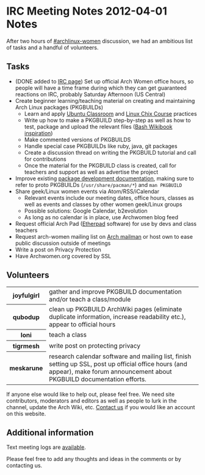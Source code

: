 # IRC Meeting Notes 2012-04-01 Notes

After two hours of [#archlinux-women][irc] discussion, we had an
ambitious list of tasks and a handful of volunteers.

## Tasks

- (DONE added to [IRC page][irc]) Set up official Arch Women office
  hours, so people will have a time frame during which they can get
  guaranteed reactions on IRC, probably Saturday Afternoon (US Central)
- Create beginner learning/teaching material on creating and maintaining
  Arch Linux packages (PKGBUILDs)
    - Learn and apply [Ubuntu Classroom][classroom] and [Linux Chix
      Course][chix] practices
    - Write up how to make a PKGBUILD step-by-step as well as how to
      test, package and upload the relevant files ([Bash Wikibook
      inspiration][bash])
    - Make commented versions of PKGBUILDS
    - Handle special case PKGBUILDs like ruby, java, git packages
    - Create a discussion thread on writing the PKGBUILD tutorial and
      call for contributions
    - Once the material for the PKGBUILD class is created, call for
      teachers and support as well as advertise the project
- Improve existing [package development documentation][packaging],
  making sure to refer to proto PKGBUILDs (`/usr/share/pacman/*`) and
  `man PKGBUILD`
- Share geek/Linux women events via Atom/RSS/iCalendar
    - Relevant events include our meeting dates, office hours, classes
      as well as events and classes by other women geek/Linux groups
    - Possible solutions: Google Calendar, b2evolution
    - As long as no calendar is in place, use Archwomen blog feed
- Request official Arch Pad ([Etherpad][etherpad] software) for use by
  devs and class teachers
- Request arch-women mailing list on [Arch mailman][mailman] or host own
  to ease public discussion outside of meetings
- Write a post on Privacy Protection
- Have Archwomen.org covered by SSL

## Volunteers

<table>
  <tr>
    <th>joyfulgirl</th>
    <td>
      gather and improve PKGBUILD documentation and/or teach
      a class/module
    </td>
  </tr>
  <tr>
    <th>qubodup</th>
    <td>
      clean up PKGBUILD ArchWiki pages (eliminate duplicate information,
      increase readability etc.), appear to official hours
    </td>
  </tr>
  <tr>
    <th>Ioni</th>
    <td>teach a class</td>
  </tr>
  <tr>
    <th>tigrmesh</th>
    <td>write post on protecting privacy</td>
  </tr>
  <tr>
    <th>meskarune</th>
    <td>
      research calendar software and mailing list, finish setting up
      SSL, post up official office hours (and appear), make forum
      announcement about PKGBUILD documentation efforts.
    </td>
  </tr>
</table>

If anyone else would like to help out, please feel free. We need site
contributors, moderators and editors as well as people to lurk in the
channel, update the Arch Wiki, etc. [Contact us][contact] if you would
like an account on this website.

## Additional information

Text meeting logs are [available][logs].

Please feel free to add any thoughts and ideas in the comments or by
contacting us.

  [irc]: http://archwomen.org/index.php/2012/joining-in-on-the-conversation
  [classroom]: https://wiki.ubuntu.com/Classroom
  [chix]: http://www.linuxchix.org/content/courses/
  [bash]: http://en.wikibooks.org/wiki/Bash_Shell_Scripting#Some_introductory_examples
  [packaging]: http://wiki.archlinux.org/index.php/Category:Package_development_(English)
  [etherpad]: http://en.wikipedia.org/wiki/Etherpad
  [mailman]: http://mailman.archlinux.org/mailman/listinfo/
  [logs]: http://archwomen.org/media/shared/2012-04-01LOG.txt
  [contact]: http://archwomen.org/index.php/2012/contact
